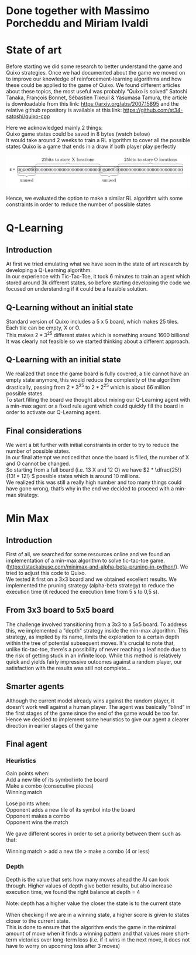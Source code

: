 # Done together with Massimo Porcheddu and Miriam Ivaldi

# State of art
Before starting we did some research to better understand the game and Quixo strategies.
Once we had documented about the game we moved on to improve our knowledge of reinforcement-learning algorithms and how these could be applied to the game of Quixo.
We found different articles about these topics, the most useful was probably “Quixo is solved” Satoshi Tanaka, François Bonnet, Sébastien Tixeuil & Yasumasa Tamura, the article is downloadable from this link: https://arxiv.org/abs/2007.15895 and the relative github repository is available at this link: https://github.com/st34-satoshi/quixo-cpp

Here we acknowledged mainly 2 things:<br>
Quixo game states could be saved in 8 bytes (watch below)<br>
It would take around 2 weeks to train a RL algorithm to cover all the possible states
Quixo is a game that ends in a draw if both player play perfectly

![Screenshot](./images/1.jpeg)





Hence, we evaluated the option to make a similar RL algorithm with some constraints in order to reduce the number of possible states

# Q-Learning
## Introduction
At first we tried emulating what we have seen in the state of art research by developing a Q-Learning algorithm.<br>
In our experience with Tic-Tac-Toe, it took 6 minutes to train an agent which stored around 3k different states, so before starting developing the code we focused on understanding if it could be a feasible solution.

## Q-Learning without an initial state
Standard version of Quixo includes a 5 x 5 board, which makes 25 tiles.<br>
Each tile can be empty, X or O.<br>
This makes $2 * {3^{25}}$ different states which is something around 1600 billions!<br>
It was clearly not feasible so we started thinking about a different approach.

## Q-Learning with an initial state
We realized that once the game board is fully covered, a tile cannot have an empty state anymore, this would reduce the complexity of the algorithm drastically, passing from $2 * {3^{25}}$ to $2 * {2^{25}}$ which is about 66 million possible states.<br>
To start filling the board we thought about mixing our Q-Learning agent with a min-max agent or a fixed rule agent which could quickly fill the board in order to activate our Q-Learning agent.

## Final considerations
We went a bit further with initial constraints in order to try to reduce the number of possible states.<br>
In our final attempt we noticed that once the board is filled, the number of X and O cannot be changed.<br>
So starting from a full board (i.e. 13 X and 12 O) we have $2 * \dfrac{25!}{13! * 12!} $ possible states which is around 10  millions. <br>
We realized this was still a really high number and too many things could have gone wrong, that’s why in the end we decided to proceed with a min-max strategy.


# Min Max
## Introduction
First of all, we searched for some resources online and we found an implementation of a min-max algorithm to solve tic-tac-toe game. (https://stackabuse.com/minimax-and-alpha-beta-pruning-in-python/). We tried to adjust this code to Quixo.<br>
We tested it first on a 3x3 board and we obtained excellent results. We implemented the pruning strategy (alpha-beta strategy) to reduce the execution time (it reduced the execution time from 5 s to 0,5 s).

## From 3x3 board to 5x5 board
The challenge involved transitioning from a 3x3 to a 5x5 board. To address this, we implemented a "depth" strategy inside the min-max algorithm. This strategy, as implied by its name, limits the exploration to a certain depth within the tree of potential subsequent moves. It's crucial to note that, unlike tic-tac-toe, there's a possibility of never reaching a leaf node due to the risk of getting stuck in an infinite loop. While this method is relatively quick and yields fairly impressive outcomes against a random player, our satisfaction with the results was still not complete...

## Smarter agents
Although the current model already wins against the random player, it doesn’t work well against a human player. The agent was basically “blind” in the first stages of the game since the end of the game would be too far.<br>
Hence we decided to implement some heuristics to give our agent a clearer direction in earlier stages of the game 
## Final agent
### Heuristics
Gain points when:<br>
Add a new tile of its symbol into the board <br>
Make a combo (consecutive pieces)<br>
Winning match<br>

Lose points when: <br>
Opponent adds a new tile of its symbol into the board<br>
Opponent makes a combo<br>
Opponent wins the match<br>

We gave different scores in order to set a priority between them such as that:<br>

Winning match > add a new tile > make a combo (4 or less)

### Depth
Depth is the value that sets how many moves ahead the AI can look through.
Higher values of depth give better results, but also increase execution time, we found the right balance at depth = 4

Note: depth has a higher value the closer the state is to the current state 

When checking if we are in a winning state, a higher score is given to states closer to the current state.<br>
This is done to ensure that the algorithm ends the game in the minimal amount of move when it finds a winning pattern and that values more short-term victories over long-term loss
(i.e. if it wins in the next move, it does not have to worry on upcoming loss after 3 moves)




